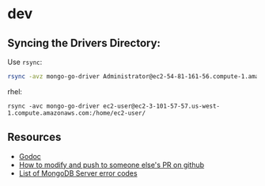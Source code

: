 # dev

## Syncing the Drivers Directory:

Use `rsync`:

```bash
rsync -avz mongo-go-driver Administrator@ec2-54-81-161-56.compute-1.amazonaws.com:/cygdrive/c/data/
```

rhel:
```
rsync -avc mongo-go-driver ec2-user@ec2-3-101-57-57.us-west-1.compute.amazonaws.com:/home/ec2-user/
```

## Resources 

- [Godoc](https://go.googlesource.com/tools/+/refs/heads/master/godoc/#godoc)
- [How to modify and push to someone else's PR on github](https://gist.github.com/wtbarnes/56b942641d314522094d312bbaf33a81)
- [List of MongoDB Server error codes](https://github.com/mongodb/mongo/blob/master/src/mongo/base/error_codes.yml)

